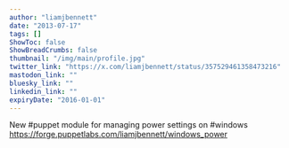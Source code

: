 ```yaml
---
author: "liamjbennett"
date: "2013-07-17"
tags: []
ShowToc: false
ShowBreadCrumbs: false
thumbnail: "/img/main/profile.jpg"
twitter_link: "https://x.com/liamjbennett/status/357529461358473216"
mastodon_link: ""
bluesky_link: ""
linkedin_link: ""
expiryDate: "2016-01-01"
---
```


New #puppet module for managing power settings on #windows https://forge.puppetlabs.com/liamjbennett/windows_power

